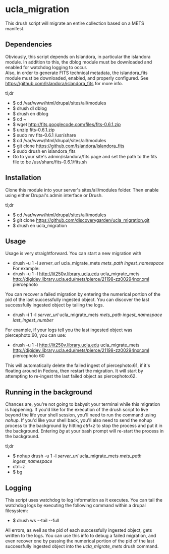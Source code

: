 ucla_migration
==============

This drush script will migrate an entire collection based on a METS manifest.

Dependencies
------------
Obviously, this script depends on Islandora, in particular the islandora module.  In addition to this, the dblog module must be downloaded and enabled for watchdog logging to occur.  
Also, in order to generate FITS technical metadata, the islandora_fits module must be downloaded, enabled, and properly configured.  See https://github.com/Islandora/islandora_fits for more info.

tl;dr
* $ cd /var/www/html/drupal/sites/all/modules
* $ drush dl dblog
* $ drush en dblog
* $ cd ~
* $ wget http://fits.googlecode.com/files/fits-0.6.1.zip
* $ unzip fits-0.6.1.zip
* $ sudo mv fits-0.6.1 /usr/share
* $ cd /var/www/html/drupal/sites/all/modules
* $ git clone https://github.com/Islandora/islandora_fits
* $ sudo drush en islandora_fits
* Go to your site's admin/islandora/fits page and set the path to the fits file to be /usr/share/fits-0.6.1/fits.sh

Installation
------------
Clone this module into your server's sites/all/modules folder.  Then enable using either Drupal's admin interface or Drush.

tl;dr
* $ cd /var/www/html/drupal/sites/all/modules
* $ git clone https://github.com/discoverygarden/ucla_migration.git
* $ drush en ucla_migration

Usage
----
Usage is very straightforward.  You can start a new migration with
* drush -u 1 -l *server_url* ucla_migrate_mets *mets_path* *ingest_namespace*
For example:
* drush -u 1 -l http://lit250v.library.ucla.edu ucla_migrate_mets http://digidev.library.ucla.edu/mets/pierce/21198-zz00294nxr.xml piercephoto

You can recover a failed migration by entering the numerical portion of the pid of the last successfully ingested object.  You can discover the last successfully ingested object by tailing the logs.
* drush -i 1 -l *server_url* ucla_migrate_mets *mets_path* *ingest_namespace* *last_ingest_number*

For example, if your logs tell you the last ingested object was piercephoto:60, you can use:
* drush -u 1 -l http://lit250v.library.ucla.edu ucla_migrate_mets http://digidev.library.ucla.edu/mets/pierce/21198-zz00294nxr.xml piercephoto 60

This will automatically delete the failed ingest of piercephoto:61, if it's floating around in Fedora, then restart the migration.  It will start by attempting to re-ingest the last failed object as piercephoto:62.

Running in the background
-------------------------
Chances are, you're not going to babysit your terminal while this migration is happening.  If you'd like for the execution of the drush script to live beyond the life your shell session, you'll need to run the command using *nohup*.  If you'd like your shell back, you'll also need to send the nohup process to the background by hitting *ctrl+z* to stop the process and put it in the background.  Entering *bg* at your bash prompt will re-start the process in the background.

tl;dr
* $ nohup drush -u 1 -l *server_url* ucla_migrate_mets *mets_path* *ingest_namespace*
* ctrl+z
* $ bg

Logging
-------
This script uses watchdog to log information as it executes.  You can tail the watchdog logs by executing the following command within a drupal filesystem:
* $ drush ws --tail --full

All errors, as well as the pid of each successfully ingested object, gets written to the logs.  You can use this info to debug a failed migration, and even recover one by passing the numerical portion of the pid of the last successfully ingested object into the *ucla_migrate_mets* drush command.

